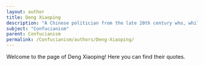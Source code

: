 ```yaml
---
layout: author
title: Deng Xiaoping
description: "A Chinese politician from the late 20th century who, while primarily known for his reforms in China, cited Confucian ideas in his policies promoting societal harmony and economic development."
subject: "Confucianism"
parent: Confucianism
permalink: /Confucianism/authors/Deng-Xiaoping/
---
```


Welcome to the page of Deng Xiaoping! Here you can find their quotes.
